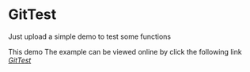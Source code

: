 GitTest
======

Just upload a simple demo to test some functions

This demo The example can be viewed online by click the following link 
*[GitTest](https://linran913.github.io/GitTest/)*
